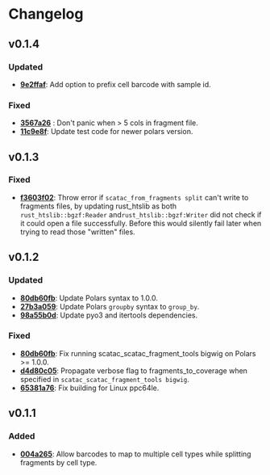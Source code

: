 # Changelog

## v0.1.4

### Updated
- **[9e2ffaf](https://github.com/aertslab/scatac_fragment_tools/commit/9e2ffaf00d8cfe9148b7ae42603a96ab083d9f03)**: Add option to prefix cell barcode with sample id.

### Fixed

- **[3567a26](https://github.com/aertslab/scatac_fragment_tools/commit/3567a2632ba67a50730f5a83408cebbcc80c3a37)** : Don't panic when > 5 cols in fragment file.
- **[11c9e8f](https://github.com/aertslab/scatac_fragment_tools/commit/11c9e8ff6741a875a895f44cf116cde8099ee378)**: Update test code for newer polars version.


## v0.1.3

### Fixed

- **[f3603f02](https://github.com/aertslab/scatac_fragment_tools/commit/f3603f021a904a64b640e0c983366cb0e96a9c60)**: Throw error if `scatac_from_fragments split` can't write to fragments files, by updating rust_htslib as both `rust_htslib::bgzf:Reader` and`rust_htslib::bgzf:Writer` did not check if it could open a file successfully. Before this would silently fail later when trying to read those "written" files.


## v0.1.2

### Updated

- **[80db60fb](https://github.com/aertslab/scatac_fragment_tools/commit/80db60fbadeec22e08334f292134fa70e47c9019)**: Update Polars syntax to 1.0.0.
- **[27b3a059](https://github.com/aertslab/scatac_fragment_tools/commit/27b3a059c23462ebdb7240d10ce4be171cd67ce0)**: Update Polars `groupby` syntax to `group_by`.
- **[98a55b0d](https://github.com/aertslab/scatac_fragment_tools/commit/98a55b0de121883fca3660a9128871b67e3deead)**: Update pyo3 and itertools dependencies.

### Fixed

- **[80db60fb](https://github.com/aertslab/scatac_fragment_tools/commit/80db60fbadeec22e08334f292134fa70e47c9019)**: Fix running scatac_scatac_fragment_tools bigwig on Polars >= 1.0.0.
- **[d4d80c05](https://github.com/aertslab/scatac_fragment_tools/commit/d4d80c05840eceb362d87a036922300f61aaf9d1)**: Propagate verbose flag to fragments_to_coverage when specified in `scatac_scatac_fragment_tools bigwig`.
- **[65381a76](https://github.com/aertslab/scatac_fragment_tools/commit/65381a76adb07c3a657f325bb7bfcd06f636b244)**: Fix building for Linux ppc64le.


## v0.1.1

### Added

- **[004a265](https://github.com/aertslab/scatac_fragment_tools/commit/004a2654ecd5ed0a33be78f6fa5789c0a41deafb)**: Allow barcodes to map to multiple cell types while splitting fragments by cell type.
